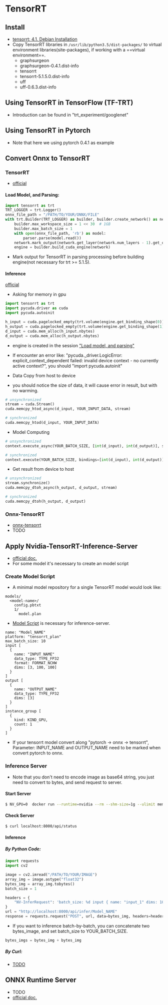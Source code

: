 # TensorRT
## Install
+ [tensorrt: 4.1. Debian Installation](https://docs.nvidia.com/deeplearning/sdk/tensorrt-install-guide/index.html)
+ Copy TensorRT libraries in ```/usr/lib/python3.5/dist-packages/``` to virtual environment libraries(site-packages), if working with a ==virtual environment==.
  + graphsurgeon
  + graphsurgeon-0.4.1.dist-info
  + tensorrt
  + tensorrt-5.1.5.0.dist-info
  + uff
  + uff-0.6.3.dist-info

## Using TensorRT in TensorFlow (TF-TRT)
+ Introduction can be found in "trt_experiment/googlenet"

## Using TensorRT in Pytorch
+ Note that here we using pytorch 0.4.1 as example

## Convert Onnx to TensorRT
### TensorRT
+ [official](https://docs.nvidia.com/deeplearning/sdk/tensorrt-developer-guide/index.html#python_topics)
#### Load Model, and Parsing:
```python
import tensorrt as trt
TRT_LOGGER = trt.Logger()
onnx_file_path = "/PATH/TO/YOUR/ONNX/FILE"
with trt.Builder(TRT_LOGGER) as builder, builder.create_network() as network, trt.OnnxParser(network, TRT_LOGGER) as parser:
    builder.max_workspace_size = 1 << 30  # 1GB
    builder.max_batch_size = 1
    with open(onnx_file_path, 'rb') as model:
        parser.parse(model.read())
    network.mark_output(network.get_layer(network.num_layers - 1).get_output(0))
    engine = builder.build_cuda_engine(network)
```
+ Mark output for TensorRT in parsing processing before building engine(not necessary for trt >= 5.1.5).

#### Inference
[official](https://docs.nvidia.com/deeplearning/sdk/tensorrt-developer-guide/index.html#perform_inference_python)
+ Asking for memory in gpu
```python
import tensorrt as trt
import pycuda.driver as cuda
import pycuda.autoinit

h_input = cuda.pagelocked_empty(trt.volume(engine.get_binding_shape(0))*batch_size, dtype=np.float32)
h_output = cuda.pagelocked_empty(trt.volume(engine.get_binding_shape(1))*batch_size, dtype=np.float32)
d_input = cuda.mem_alloc(h_input.nbytes)
d_output = cuda.mem_alloc(h_output.nbytes)
```
+ engine is created in the session ["Load model, and parsing"](#Load-Model,-and-Parsing)
+ If encounter an error like: "pycuda._driver.LogicError: explicit_context_dependent failed: invalid device context - no currently active context?", you should "import pycuda.autoinit"

+ Data Copy from host to device
+ you should notice the size of data, it will cause error in result, but with no warming.

```python
# unsynchronized
stream = cuda.Stream()
cuda.memcpy_htod_async(d_input, YOUR_INPUT_DATA, stream)

# synchronized
cuda.memcpy_htod(d_input, YOUR_INPUT_DATA)

```

+ Model Computing
```python
# unsynchronized
context.execute_async(YOUR_BATCH_SIZE, [int(d_input), int(d_output)], stream.handle, None)

# synchronized
context.execute(YOUR_BATCH_SIZE, bindings=[int(d_input), int(d_output)])
```

+ Get result from device to host
```python
# unsynchronized
stream.synchronize()
cuda.memcpy_dtoh_async(h_output, d_output, stream)

# synchronized
cuda.memcpy_dtoh(h_output, d_output)
```

### Onnx-TensorRT
+ [onnx-tensorrt](https://github.com/onnx/onnx-tensorrt)
+ TODO

## Apply Nvidia-TensorRT-Inference-Server
+ [official doc.](https://docs.nvidia.com/deeplearning/sdk/tensorrt-inference-server-guide/docs/quickstart.html)
+ For some model it's necessary to create an model script
### Create Model Script
+ A minimal model repository for a single TensorRT model would look like:
```
models/
  <model-name>/
    config.pbtxt
    1/
      model.plan
```
+ [Model Script](https://docs.nvidia.com/deeplearning/sdk/tensorrt-inference-server-guide/docs/model_repository.html#tensorrt-models) is necessary for inference-server.
```
name: "Model_NAME"
platform: "tensorrt_plan"
max_batch_size: 10
input [
  {
    name: "INPUT_NAME"
    data_type: TYPE_FP32
    format: FORMAT_NCHW
    dims: [3, 100, 100]
  }
]
output [
  {
    name: "OUTPUT_NAME"
    data_type: TYPE_FP32
    dims: [3]
  }
]
instance_group [
  {
    kind: KIND_GPU,
    count: 1
  }
]
```
+ If your tensorrt model convert along "pytorch -> onnx -> tensorrt", Parameter: INPUT_NAME and OUTPUT_NAME need to be marked when convert pytorch to onnx.

### Inference Server
+ Note that you don't need to encode image as base64 string, you just need to convert to bytes, and send request to server.

#### Start Server
```bash
$ NV_GPU=0  docker run --runtime=nvidia --rm --shm-size=1g --ulimit memlock=-1 --ulimit stack=67108864 -p8000:8000 -p8001:8001 -p8002:8002 -v /mnt/hdd1/trt_experiment/onnx_trt_model/pytorchnet/:/models nvcr.io/nvidia/tensorrtserver:19.06-py3 trtserver --model-store=/models
```

#### Check Server
```bash
$ curl localhost:8000/api/status
```

#### Inference
##### By Python Code:
```python
import requests
import cv2

image = cv2.imread("/PATH/TO/YOUR/IMAGE")
array_img = image.astype("float32")
bytes_img = array_img.tobytes()
batch_size = 1

headers = {
    "NV-InferRequest": 'batch_size: %d input { name: "input_1" dims: 100 dims: 100 dims: 3} output { name: "output_1"  cls { count: 3 } }' % batch_size,
}
url = "http://localhost:8000/api/infer/Model_NAME"
response = requests.request("POST", url, data=bytes_img, headers=headers)
```
+ If you want to inference batch-by-batch, you can concatenate two bytes_image, and set batch_size to YOUR_BATCH_SIZE.
```python
bytes_imgs = bytes_img + bytes_img
```

##### By Curl:
+ [TODO](https://github.com/NVIDIA/tensorrt-inference-server/issues/280)


## ONNX Runtime Server
+ TODO
+ [official doc.](https://github.com/microsoft/onnxruntime/tree/master/dockerfiles)
